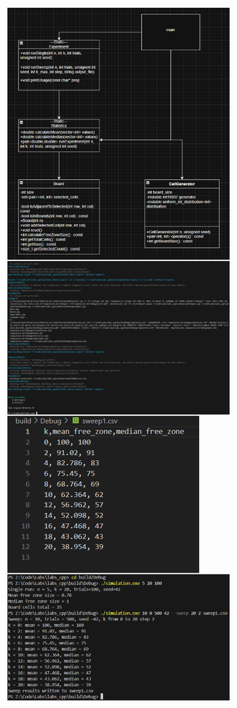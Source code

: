 ![UML_Diagram](Lab1Variant8/uml_lab1var8.png)
![Build](Lab1Variant8/build.png)
![Sweep_File](Lab1Variant8/sweep_file_from_test.png)
![Test](Lab1Variant8/tests.png)
